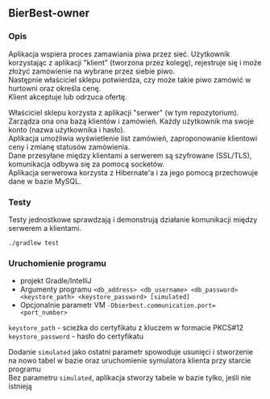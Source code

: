 ## BierBest-owner

### Opis
Aplikacja wspiera proces zamawiania piwa przez sieć.
 Użytkownik korzystając z aplikacji "klient" (tworzona przez kolegę),
 rejestruje się i może złożyć zamówienie na wybrane przez siebie piwo.  
 Następnie właściciel sklepu potwierdza, czy może takie piwo zamówić w hurtowni oraz określa cenę.  
 Klient akceptuje lub odrzuca ofertę.
    
 
 Właściciel sklepu korzysta z aplikacji "serwer" (w tym repozytorium). Zarządza ona ona bazą klientów i zamówień. Każdy użytkownik ma swoje konto (nazwa użytkownika i hasło).  
 Aplikacja umożliwia wyświetlenie list zamówień, zaproponowanie klientowi ceny i zmianę statusów zamówienia.  
 Dane przesyłane między klientami a serwerem są szyfrowane (SSL/TLS), komunikacja odbywa się za pomocą socketów.  
 Aplikacja serwerowa korzysta z Hibernate'a i za jego pomocą przechowuje dane w bazie MySQL.


### Testy
Testy jednostkowe sprawdzają i demonstrują działanie komunikacji między serwerem a klientami.  

    ./gradlew test  


### Uruchomienie programu
 - projekt Gradle/IntelliJ
 - Argumenty programu `<db_address> <db_username> <db_password> <keystore_path> <keystore_password> [simulated]`
 - Opcjonalnie parametr VM `-Dbierbest.communication.port=<port_number>`

 
 `keystore_path` - scieżka do certyfikatu z kluczem w formacie PKCS#12  
 `keystore_password` - hasło do certyfikatu  
 
 Dodanie `simulated` jako ostatni parametr spowoduje usunięci i stworzenie na nowo tabel w bazie oraz uruchomienie symulatora klienta przy starcie programu  
 Bez parametru `simulated`, aplikacja stworzy tabele w bazie tylko, jeśli nie istnieją
 
   
 
 
      
 